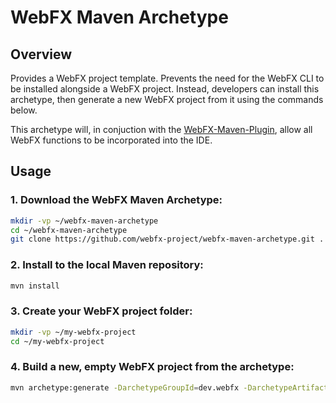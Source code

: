 # WebFX Maven Archetype


## Overview
Provides a WebFX project template. Prevents the need for the WebFX CLI to be installed alongside a WebFX project. Instead, developers can install this archetype, then generate a new WebFX project from it using the commands below. 

This archetype will, in conjuction with the [WebFX-Maven-Plugin](https://github.com/webfx-project/webfx-maven-plugin), allow all WebFX functions to be incorporated into the IDE.


## Usage


### 1. Download the WebFX Maven Archetype:
```sh
mkdir -vp ~/webfx-maven-archetype
cd ~/webfx-maven-archetype
git clone https://github.com/webfx-project/webfx-maven-archetype.git .
```


### 2. Install to the local Maven repository:
```sh
mvn install
```


### 3. Create your WebFX project folder:
```sh
mkdir -vp ~/my-webfx-project
cd ~/my-webfx-project
```


### 4. Build a new, empty WebFX project from the archetype:
```sh
mvn archetype:generate -DarchetypeGroupId=dev.webfx -DarchetypeArtifactId=webfx-maven-archetype -DarchetypeVersion=1.0-SNAPSHOT
```
